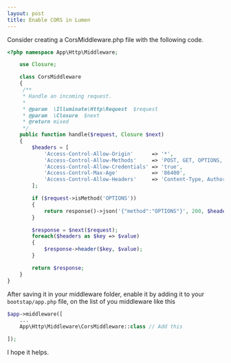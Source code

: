 ```yaml
---
layout: post
title: Enable CORS in Lumen
---
```


Consider creating a CorsMiddleware.php file with the following code.
```php
<?php namespace App\Http\Middleware;

    use Closure;

    class CorsMiddleware
    {
     /**
     * Handle an incoming request.
     *
     * @param  \Illuminate\Http\Request  $request
     * @param  \Closure  $next
     * @return mixed
     */
    public function handle($request, Closure $next)
    {
        $headers = [
            'Access-Control-Allow-Origin'      => '*',
            'Access-Control-Allow-Methods'     => 'POST, GET, OPTIONS, PUT, DELETE',
            'Access-Control-Allow-Credentials' => 'true',
            'Access-Control-Max-Age'           => '86400',
            'Access-Control-Allow-Headers'     => 'Content-Type, Authorization, X-Requested-With'
        ];

        if ($request->isMethod('OPTIONS'))
        {
            return response()->json('{"method":"OPTIONS"}', 200, $headers);
        }

        $response = $next($request);
        foreach($headers as $key => $value)
        {
            $response->header($key, $value);
        }

        return $response;
    }
}
```
After saving it in your middleware folder, enable it by adding it to your `bootstap/app.php` file, on the list of you middleware like this
```php
$app->middleware([
    ...
    App\Http\Middleware\CorsMiddleware::class // Add this

]);
```
I hope it helps.